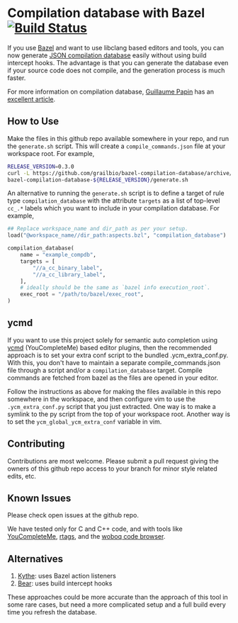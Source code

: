 Compilation database with Bazel [![Build Status](https://travis-ci.org/grailbio/bazel-compilation-database.svg?branch=master)](https://travis-ci.org/grailbio/bazel-compilation-database)
===============================

If you use [Bazel][bazel] and want to use libclang based editors and tools, you
can now generate [JSON compilation database][compdb] easily without using build
intercept hooks.  The advantage is that you can generate the database even if
your source code does not compile, and the generation process is much faster.

For more information on compilation database, [Guillaume Papin][sarcasm] has an
[excellent article][compdb2].

How to Use
----------

Make the files in this github repo available somewhere in your repo, and run
the `generate.sh` script.  This will create a `compile_commands.json` file at
your workspace root. For example,

```sh
RELEASE_VERSION=0.3.0
curl -L https://github.com/grailbio/bazel-compilation-database/archive/${RELEASE_VERSION}.tar.gz | tar -xz
bazel-compilation-database-${RELEASE_VERSION}/generate.sh
```

An alternative to running the `generate.sh` script is to define a target of
rule type `compilation_database` with the attribute `targets` as a list of
top-level `cc_.*` labels which you want to include in your compilation database. 
For example,

```python
## Replace workspace_name and dir_path as per your setup.
load("@workspace_name//dir_path:aspects.bzl", "compilation_database")

compilation_database(
    name = "example_compdb",
    targets = [
        "//a_cc_binary_label",
        "//a_cc_library_label",
    ],
    # ideally should be the same as `bazel info execution_root`.
    exec_root = "/path/to/bazel/exec_root",
)
```

ycmd
----
If you want to use this project solely for semantic auto completion using
[ycmd][ycm] (YouCompleteMe) based editor plugins, then the recommended approach
is to set your extra conf script to the bundled .ycm_extra_conf.py. With this,
you don't have to maintain a separate compile_commands.json file through a
script and/or a `compilation_database` target. Compile commands are fetched
from bazel as the files are opened in your editor.

Follow the instructions as above for making the files available in this repo
somewhere in the workspace, and then configure vim to use the
`.ycm_extra_conf.py` script that you just extracted. One way is to make a
symlink to the py script from the top of your workspace root. Another way is to
set the `ycm_global_ycm_extra_conf` variable in vim.

Contributing
------------

Contributions are most welcome. Please submit a pull request giving the owners
of this github repo access to your branch for minor style related edits, etc.

Known Issues
------------

Please check open issues at the github repo.

We have tested only for C and C++ code, and with tools like
[YouCompleteMe][ycm], [rtags][rtags], and the [woboq code browser][woboq].

Alternatives
------------

1. [Kythe][kythe]: uses Bazel action listeners
1. [Bear][bear]: uses build intercept hooks

These approaches could be more accurate than the approach of this tool in some
rare cases, but need a more complicated setup and a full build every time you
refresh the database.

[bazel]: https://bazel.build/
[compdb]: https://clang.llvm.org/docs/JSONCompilationDatabase.html
[sarcasm]: https://github.com/Sarcasm
[compdb2]: https://sarcasm.github.io/notes/dev/compilation-database.html
[cla]: https://www.clahub.com/pages/why_cla
[ycm]: https://github.com/Valloric/YouCompleteMe
[rtags]: https://github.com/Andersbakken/rtags
[woboq]: https://github.com/woboq/woboq_codebrowser
[kythe]: https://github.com/google/kythe/blob/master/tools/cpp/generate_compilation_database.sh
[bear]: https://github.com/rizsotto/Bear
